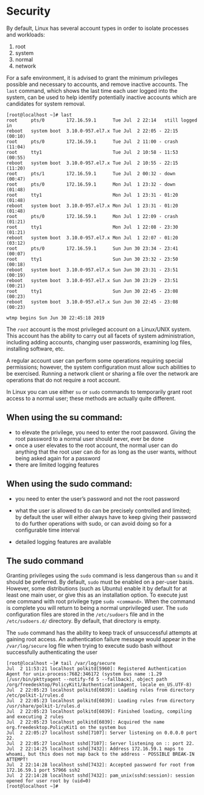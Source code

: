 # Security

By default, Linux has several account types in order to isolate processes and workloads:

1. root
2. system
3. normal
4. network

For a safe environment, it is advised to grant the minimum privileges possible and necessary to accounts, and remove inactive accounts. The `last` command, which shows the last time each user logged into the system, can be used to help identify potentially inactive accounts which are candidates for system removal.
```
[root@localhost ~]# last
root     pts/0        172.16.59.1      Tue Jul  2 22:14   still logged in   
reboot   system boot  3.10.0-957.el7.x Tue Jul  2 22:05 - 22:15  (00:10)    
root     pts/0        172.16.59.1      Tue Jul  2 11:00 - crash  (11:04)    
root     tty1                          Tue Jul  2 10:58 - 11:53  (00:55)    
reboot   system boot  3.10.0-957.el7.x Tue Jul  2 10:55 - 22:15  (11:20)    
root     pts/1        172.16.59.1      Tue Jul  2 00:32 - down   (00:47)    
root     pts/0        172.16.59.1      Mon Jul  1 23:32 - down   (01:48)    
root     tty1                          Mon Jul  1 23:31 - 01:20  (01:48)    
reboot   system boot  3.10.0-957.el7.x Mon Jul  1 23:31 - 01:20  (01:48)    
root     pts/0        172.16.59.1      Mon Jul  1 22:09 - crash  (01:21)    
root     tty1                          Mon Jul  1 22:08 - 23:30  (01:21)    
reboot   system boot  3.10.0-957.el7.x Mon Jul  1 22:07 - 01:20  (03:12)    
root     pts/0        172.16.59.1      Sun Jun 30 23:34 - 23:41  (00:07)    
root     tty1                          Sun Jun 30 23:32 - 23:50  (00:18)    
reboot   system boot  3.10.0-957.el7.x Sun Jun 30 23:31 - 23:51  (00:19)    
reboot   system boot  3.10.0-957.el7.x Sun Jun 30 23:29 - 23:51  (00:21)    
root     tty1                          Sun Jun 30 22:45 - 23:08  (00:23)    
reboot   system boot  3.10.0-957.el7.x Sun Jun 30 22:45 - 23:08  (00:23)    

wtmp begins Sun Jun 30 22:45:18 2019
```

The *`root`* account is the most privileged account on a Linux/UNIX system. This account has the ability to carry out all facets of system administration, including adding accounts, changing user passwords, examining log files, installing software, etc.

A regular account user can perform some operations requiring special permissions; however, the system configuration must allow such abilities to be exercised. Running a network client or sharing a file over the network are operations that do not require a root account.

In Linux you can use either `su` or `sudo` commands to temporarily grant root access to a normal user; these methods are actually quite different. 


## When using the su command:

- to elevate the privilege, you need to enter the root password. Giving the root password to a normal user should never, ever be done
- once a user elevates to the root account, the normal user can do anything that the root user can do for as long as the user wants, without being asked again for a password
- there are limited logging features

## When using the sudo command:

- you need to enter the user’s password and not the root password
    
- what the user is allowed to do can be precisely controlled and limited; by default the
    user will either always have to keep giving their password to do further operations with sudo, or can avoid doing so for a configurable time interval
- detailed logging features are available


## The sudo command

Granting privileges using the `sudo` command is less dangerous than `su` and it should be preferred. By default, `sudo` must be enabled on a per-user basis. However, some distributions (such as Ubuntu) enable it by default for at least one main user, or give this as an installation option. To execute just one command with root privilege type `sudo <command>`. When the command is complete you will return to being a normal unprivileged user. The `sudo` configuration files are stored in the `/etc/sudoers` file and in the `/etc/sudoers.d/` directory. By default, that directory is empty.

The `sudo` command has the ability to keep track of unsuccessful attempts at gaining root access. An authentication failure message would appear in the `/var/log/secure` log file when trying to execute sudo bash without successfully authenticating the user
```
[root@localhost ~]# tail /var/log/secure
Jul  2 11:53:21 localhost polkitd[5960]: Registered Authentication Agent for unix-process:7682:346172 (system bus name :1.29 [/usr/bin/pkttyagent --notify-fd 5 --fallback], object path /org/freedesktop/PolicyKit1/AuthenticationAgent, locale en_US.UTF-8)
Jul  2 22:05:23 localhost polkitd[6039]: Loading rules from directory /etc/polkit-1/rules.d
Jul  2 22:05:23 localhost polkitd[6039]: Loading rules from directory /usr/share/polkit-1/rules.d
Jul  2 22:05:23 localhost polkitd[6039]: Finished loading, compiling and executing 2 rules
Jul  2 22:05:23 localhost polkitd[6039]: Acquired the name org.freedesktop.PolicyKit1 on the system bus
Jul  2 22:05:27 localhost sshd[7107]: Server listening on 0.0.0.0 port 22.
Jul  2 22:05:27 localhost sshd[7107]: Server listening on :: port 22.
Jul  2 22:14:25 localhost sshd[7432]: Address 172.16.59.1 maps to whoami, but this does not map back to the address - POSSIBLE BREAK-IN ATTEMPT!
Jul  2 22:14:28 localhost sshd[7432]: Accepted password for root from 172.16.59.1 port 57966 ssh2
Jul  2 22:14:28 localhost sshd[7432]: pam_unix(sshd:session): session opened for user root by (uid=0)
[root@localhost ~]# 
```




















